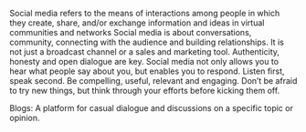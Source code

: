 Social media refers to the means of interactions among people in which they create, share, and/or exchange information and ideas in virtual communities and networks
Social media is about conversations, community, connecting with the audience and building relationships. It is not just a broadcast channel or a sales and marketing tool.
Authenticity, honesty and open dialogue are key.
Social media not only allows you to hear what people say about you, but enables you to respond. Listen first, speak second.
Be compelling, useful, relevant and engaging. Don’t be afraid to try new things, but think through your efforts before kicking them off.

Blogs: A platform for casual dialogue and discussions on a specific topic or opinion.